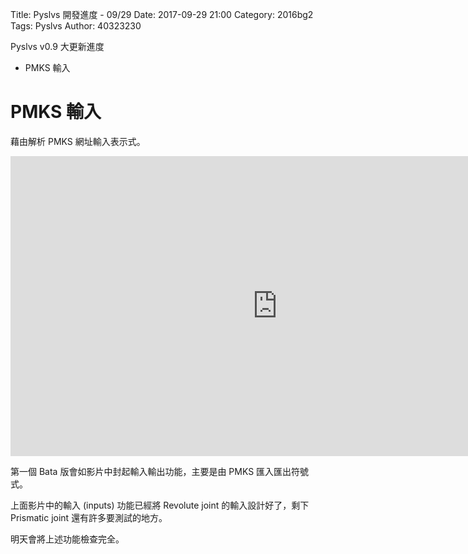 Title: Pyslvs 開發進度 - 09/29
Date: 2017-09-29 21:00
Category: 2016bg2
Tags: Pyslvs
Author: 40323230

Pyslvs v0.9 大更新進度

+ PMKS 輸入

<!-- PELICAN_END_SUMMARY -->

PMKS 輸入
===

藉由解析 PMKS 網址輸入表示式。

<iframe width="854" height="480" src="https://www.youtube.com/embed/K_pkBiU5eLE" frameborder="0" allowfullscreen></iframe>

第一個 Bata 版會如影片中封起輸入輸出功能，主要是由 PMKS 匯入匯出符號式。

上面影片中的輸入 (inputs) 功能已經將 Revolute joint 的輸入設計好了，剩下 Prismatic joint 還有許多要測試的地方。

明天會將上述功能檢查完全。